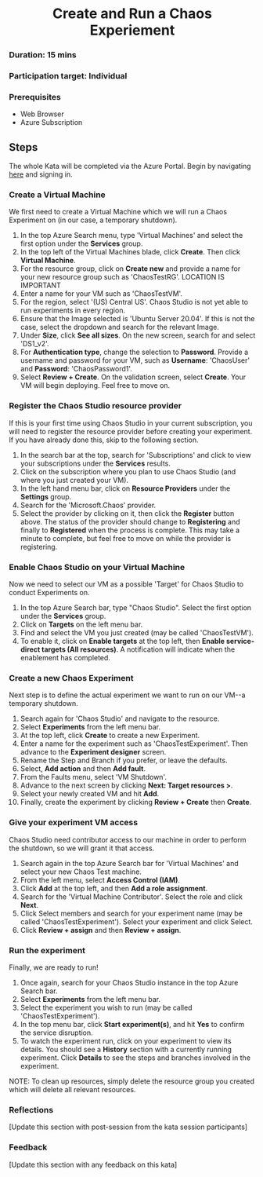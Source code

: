 <h1 align="center">Create and Run a Chaos Experiement</h1>

### Duration: 15 mins
### Participation target: Individual

### Prerequisites

- Web Browser
- Azure Subscription

## Steps

The whole Kata will be completed via the Azure Portal. Begin by navigating [here](portal.azure.com) and signing in.

### Create a Virtual Machine
We first need to create a Virtual Machine which we will run a Chaos Experiment on (in our case, a temporary shutdown).
1. In the top Azure Search menu, type 'Virtual Machines' and select the first option under the **Services** group.
2. In the top left of the Virtual Machines blade, click **Create**. Then click **Virtual Machine**.
3. For the resource group, click on **Create new** and provide a name for your new resource group such as 'ChaosTestRG'. LOCATION IS IMPORTANT
4. Enter a name for your VM such as 'ChaosTestVM'.
5. For the region, select '(US) Central US'. Chaos Studio is not yet able to run experiments in every region.
6. Ensure that the Image selected is 'Ubuntu Server 20.04'. If this is not the case, select the dropdown and search for the relevant Image. 
7. Under **Size**, click **See all sizes**. On the new screen, search for and select 'DS1_v2'.
8. For **Authentication type**, change the selection to **Password**. Provide a username and password for your VM, such as **Username**: 'ChaosUser' and **Password**: 'ChaosPassword1'.
9. Select **Review + Create**. On the validation screen, select **Create**. Your VM will begin deploying. Feel free to move on.

### Register the Chaos Studio resource provider
If this is your first time using Chaos Studio in your current subscription, you will need to register the resource provider before creating your experiment. If you have already done this, skip to the following section.

1. In the search bar at the top, search for 'Subscriptions' and click to view your subscriptions under the **Services** results.
2. Click on the subscription where you plan to use Chaos Studio (and where you just created your VM).
3. In the left hand menu bar, click on **Resource Providers** under the **Settings** group.
4. Search for the 'Microsoft.Chaos' provider.
5. Select the provider by clicking on it, then click the **Register** button above. The status of the provider should change to **Registering** and finally to **Registered** when the process is complete. This may take a minute to complete, but feel free to move on while the provider is registering.

### Enable Chaos Studio on your Virtual Machine
Now we need to select our VM as a possible 'Target' for Chaos Studio to conduct Experiments on.
1. In the top Azure Search bar, type "Chaos Studio". Select the first option under the **Services** group.
2. Click on **Targets** on the left menu bar.
3. Find and select the VM you just created (may be called 'ChaosTestVM').
4. To enable it, click on **Enable targets** at the top left, then **Enable service-direct targets (All resources)**. A notification will indicate when the enablement has completed.

### Create a new Chaos Experiment
Next step is to define the actual experiment we want to run on our VM--a temporary shutdown.
1. Search again for 'Chaos Studio' and navigate to the resource.
2. Select **Experiments** from the left menu bar.
3. At the top left, click **Create** to create a new Experiment.
4. Enter a name for the experiment such as 'ChaosTestExperiment'. Then advance to the **Experiment designer** screen.
5. Rename the Step and Branch if you prefer, or leave the defaults.
6. Select, **Add action** and then
**Add fault**.
7. From the Faults menu, select 'VM Shutdown'.
8. Advance to the next screen by clicking **Next: Target resources >**.
9. Select your newly created VM and hit **Add**.
10. Finally, create the experiment by clicking **Review + Create** then **Create**. 

### Give your experiment VM access
Chaos Studio need contributor access to our machine in order to perform the shutdown, so we will grant it that access.
1. Search again in the top Azure Search bar for 'Virtual Machines' and select your new Chaos Test machine.
2. From the left menu, select **Access Control (IAM)**.
3. Click **Add** at the top left, and then **Add a role assignment**.
4. Search for the 'Virtual Machine Contributor'. Select the role and click **Next**. 
5. Click Select members and search for your experiment name (may be called 'ChaosTestExperiment'). Select your experiment and click Select.
6. Click **Review + assign** and then **Review + assign**.

### Run the experiment
Finally, we are ready to run!
1. Once again, search for your Chaos Studio instance in the top Azure Search bar. 
2. Select **Experiments** from the left menu bar.
3. Select the experiment you wish to run (may be called 'ChaosTestExperiment'). 
4. In the top menu bar, click **Start experiment(s)**, and hit **Yes** to confirm the service disruption.
5. To watch the experiment run, click on your experiment to view its details. You should see a **History** section with a currently running experiment. Click **Details** to see the steps and branches involved in the experiment. 

NOTE: To clean up resources, simply delete the resource group you created which will delete all relevant resources. 

### Reflections

[Update this section with post-session from the kata session participants]

### Feedback

[Update this section with any feedback on this kata]
